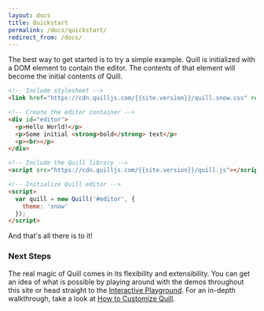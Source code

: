 ```yaml
---
layout: docs
title: Quickstart
permalink: /docs/quickstart/
redirect_from: /docs/
---
```


The best way to get started is to try a simple example. Quill is initialized with a DOM element to contain the editor. The contents of that element will become the initial contents of Quill.

```html
<!-- Include stylesheet -->
<link href="https://cdn.quilljs.com/{{site.version}}/quill.snow.css" rel="stylesheet">

<!-- Create the editor container -->
<div id="editor">
  <p>Hello World!</p>
  <p>Some initial <strong>bold</strong> text</p>
  <p><br></p>
</div>

<!-- Include the Quill library -->
<script src="https://cdn.quilljs.com/{{site.version}}/quill.js"></script>

<!-- Initialize Quill editor -->
<script>
  var quill = new Quill('#editor', {
    theme: 'snow'
  });
</script>
```

And that's all there is to it!


### Next Steps ###

The real magic of Quill comes in its flexibility and extensibility. You can get an idea of what is possible by playing around with the demos throughout this site or head straight to the [Interactive Playground](/playground/). For an in-depth walkthrough, take a look at [How to Customize Quill](/guides/how-to-customize-quill/).
